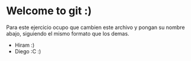 # Welcome to git :)

Para este ejercicio ocupo que cambien este archivo y pongan su nombre abajo, siguiendo el mismo
formato que los demas.

 - Hiram :)
 - Diego :C :)